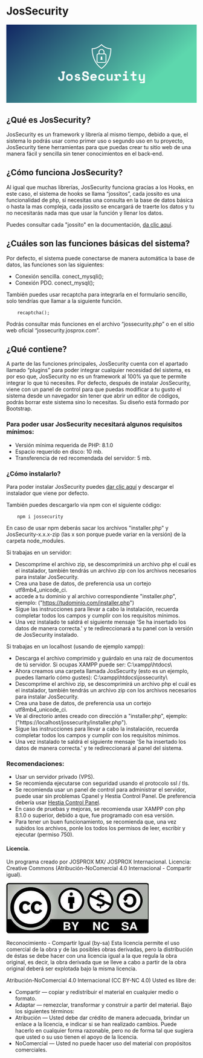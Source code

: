 # JosSecurity

<img src="./resourses/img/logo%20azul/cover.png" alt="Cetis Control Web Panel"/>

## ¿Qué es JosSecurity?

JosSecurity es un framework y librería al mismo tiempo, debido a que, el sistema lo podrás usar como primer uso o segundo uso en tu proyecto, JosSecurity tiene herramientas para que puedas crear tu sitio web de una manera fácil y sencilla sin tener conocimientos en el back-end.

## ¿Cómo funciona JosSecurity?

Al igual que muchas librerías, JosSecurity funciona gracias a los Hooks, en este caso, el sistema de hooks se llama “jossitos”, cada jossito es una funcionalidad de php, si necesitas una consulta en la base de datos básica o hasta la mas compleja, cada jossito se encargará de traerte los datos y tu no necesitarás nada mas que usar la función y llenar los datos.

Puedes consultar cada "jossito" en la documentación, <a href="https://jossecurity.josprox.com/documentacion">da clic aquí</a>.

## ¿Cuáles son las funciones básicas del sistema?

Por defecto, el sistema puede conectarse de manera automática la base de datos, las funciones son las siguientes:
-	Conexión sencilla.
		conect_mysqli();
-	Conexión PDO.
		conect_mysql();

También puedes usar recaptcha para integrarla en el formulario sencillo, solo tendrías que llamar a la siguiente función.

		recaptcha();

Podrás consultar más funciones en el archivo “jossecurity.php” o en el sitio web oficial “jossecurity.josprox.com”.

## ¿Qué contiene?

A parte de las funciones principales, JosSecurity cuenta con el apartado llamado “plugins” para poder integrar cualquier necesidad del sistema, es por eso que, JosSecurity no es un framework al 100% ya que te permite integrar lo que tú necesites.
Por defecto, después de instalar JosSecurity, viene con un panel de control para que puedas modificar a tu gusto el sistema desde un navegador sin tener que abrir un editor de códigos, podrás borrar este sistema sino lo necesitas. Su diseño está formado por Bootstrap.

### Para poder usar JosSecurity necesitará algunos requisitos mínimos:

- Versión mínima requerida de PHP: 8.1.0
- Espacio requerido en disco: 10 mb.
- Transferencia de red recomendada del servidor: 5 mb.

### ¿Cómo instalarlo?

Para poder instalar JosSecurity puedes <a href="https://github.com/josprox/JosSecurity/releases">dar clic aquí</a> y descargar el instalador que viene por defecto.

También puedes descargarlo via npm con el siguiente código:

		npm i jossecurity

En caso de usar npm deberás sacar los archivos "installer.php" y JosSecurity-x.x.x-zip (las x son porque puede variar en la versión) de la carpeta node_modules.

Si trabajas en un servidor:
- Descomprime el archivo zip, se descomprimirá un archivo php el cuál es el instalador, también tendrás un archivo zip con los archivos necesarios para instalar JosSecurity.
- Crea una base de datos, de preferencia usa un cortejo utf8mb4_unicode_ci.
- accede a tu dominio y al archivo correspondiente "installer.php", ejemplo: ("https://tudominio.com/installer.php")
- Sigue las instrucciones para llevar a cabo la instalación, recuerda completar todos los campos y cumplir con los requisitos mínimos.
- Una vez instalado te saldrá el siguiente mensaje 'Se ha insertado los datos de manera correcta.' y te redireccionará a tu panel con la versión de JosSecurity instalado.

Si trabajas en un localhost (usando de ejemplo xampp):
- Descarga el archivo comprimido y guárdalo en una raíz de documentos de tú servidor. Si ocupas XAMPP puede ser: C:\xampp\htdocs\
- Ahora creamos una carpeta llamada JosSecurity (esto es un ejemplo, puedes llamarlo cómo gustes): C:\xampp\htdocs\jossecurity\
- Descomprime el archivo zip, se descomprimirá un archivo php el cuál es el instalador, también tendrás un archivo zip con los archivos necesarios para instalar JosSecurity.
- Crea una base de datos, de preferencia usa un cortejo utf8mb4_unicode_ci.
- Ve al directorio antes creado con dirección a "installer.php", ejemplo: ("https://localhost/jossecurity/installer.php").
- Sigue las instrucciones para llevar a cabo la instalación, recuerda completar todos los campos y cumplir con los requisitos mínimos.
- Una vez instalado te saldrá el siguiente mensaje 'Se ha insertado los datos de manera correcta.' y te redireccionará al panel del sistema.

### Recomendaciones:

- Usar un servidor privado (VPS).
- Se recomienda ejecutarse con seguridad usando el protocolo ssl / tls.
- Se recomienda usar un panel de control para administrar el servidor, puede usar sin problemas Cpanel y Hestia Control Panel. De preferencia debería usar <a href="https://hestiacp.com/">Hestia Control Panel</a>.
- En caso de pruebas y mejoras, se recomienda usar XAMPP con php 8.1.0 o superior, debido a que, fue programado con esa versión.
- Para tener un buen funcionamiento, se recomienda que, una vez subidos los archivos, ponle los todos los permisos de leer, escribir y ejecutar (permiso 750).

#### Licencia.

Un programa creado por JOSPROX MX/ JOSPROX Internacional.
Licencia: Creative Commons (Atribución-NoComercial 4.0 Internacional - Compartir igual).

<img src="./resourses/img/byncsa.jpg" alt="Atribución-NoComercial 4.0 Internacional - Compartir igual"/>

Reconocimiento - Compartir Igual (by-sa)
Esta licencia permite el uso comercial de la obra y de las posibles obras derivadas, pero la distribución de éstas se debe hacer con una licencia igual a la que regula la obra original, es decir, la obra derivada que se lleve a cabo a partir de la obra original deberá ser explotada bajo la misma licencia.

Atribución-NoComercial 4.0 Internacional (CC BY-NC 4.0)
Usted es libre de:
- Compartir — copiar y redistribuir el material en cualquier medio o formato.
- Adaptar — remezclar, transformar y construir a partir del material.
Bajo los siguientes términos:
- Atribución — Usted debe dar crédito de manera adecuada, brindar un enlace a la licencia, e indicar si se han realizado cambios. Puede hacerlo en cualquier forma razonable, pero no de forma tal que sugiera que usted o su uso tienen el apoyo de la licencia.
- NoComercial — Usted no puede hacer uso del material con propósitos comerciales.
